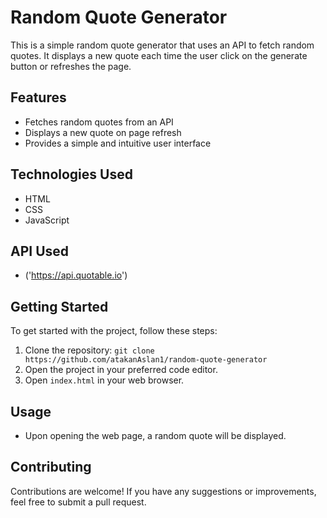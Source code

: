 # Random Quote Generator

This is a simple random quote generator that uses an API to fetch random quotes. It displays a new quote each time the user click on the generate button or refreshes the page.

## Features

- Fetches random quotes from an API
- Displays a new quote on page refresh
- Provides a simple and intuitive user interface

## Technologies Used

- HTML
- CSS
- JavaScript

## API Used

- ('https://api.quotable.io') 

## Getting Started

To get started with the project, follow these steps:

1. Clone the repository: `git clone https://github.com/atakanAslan1/random-quote-generator`
2. Open the project in your preferred code editor.
3. Open `index.html` in your web browser.

## Usage

- Upon opening the web page, a random quote will be displayed.


## Contributing

Contributions are welcome! If you have any suggestions or improvements, feel free to submit a pull request.
